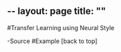 --
layout: page
title: ""
--

#Transfer Learning using Neural Style

-Source
#Example
[back to top]
